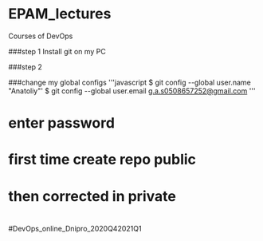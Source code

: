 # EPAM_lectures
Courses of DevOps

###step 1
Install git on my PC

###step 2

###change my global configs
'''javascript
$ git config --global user.name "Anatoliy"'
$ git config --global user.email g.a.s0508657252@gmail.com
'''
#
# enter password
#
#
# first time create repo public
# then corrected in private 
#
#DevOps_online_Dnipro_2020Q42021Q1
#